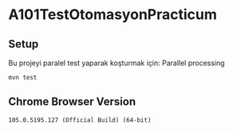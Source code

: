 # A101TestOtomasyonPracticum





## Setup
Bu projeyi paralel test yaparak koşturmak için:
Parallel processing
```
mvn test
```
## Chrome Browser Version
```
105.0.5195.127 (Official Build) (64-bit)
```
